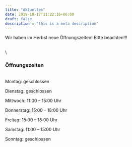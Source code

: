 ```yaml
---
title: "Aktuelles"
date: 2019-10-17T11:22:16+06:00
draft: false
description : "this is a meta description"
---
```


Wir haben im Herbst neue Öffnungszeiten! Bitte beachten!!!

\
\

### Öffnungszeiten  
\
   Montag: geschlossen  
   
   Dienstag: geschlossen  
   
   Mittwoch: 11:00 – 15:00 Uhr  
   
   Donnerstag: 15:00 – 18:00 Uhr  
   
   Freitag: 15:00 – 18:00 Uhr  
   
   Samstag: 11:00 – 15:00 Uhr  
   
   Sonntag: geschlossen
